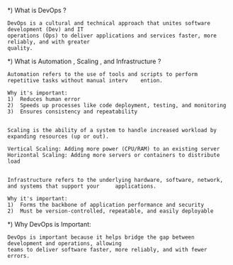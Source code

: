 *) What is DevOps ?

    DevOps is a cultural and technical approach that unites software development (Dev) and IT  
    operations (Ops) to deliver applications and services faster, more reliably, and with greater 
    quality.



*) What is Automation , Scaling , and Infrastructure ?

    Automation refers to the use of tools and scripts to perform repetitive tasks without manual interv    ention.

    Why it's important:
    1)	Reduces human error
    2)	Speeds up processes like code deployment, testing, and monitoring
    3)	Ensures consistency and repeatability


    Scaling is the ability of a system to handle increased workload by expanding resources (up or out).
    
    Vertical Scaling: Adding more power (CPU/RAM) to an existing server
    Horizontal Scaling: Adding more servers or containers to distribute load


    Infrastructure refers to the underlying hardware, software, network, and systems that support your     applications.

    Why it's important:
    1)	Forms the backbone of application performance and security
    2)	Must be version-controlled, repeatable, and easily deployable


*) Why DevOps is Important:

    DevOps is important because it helps bridge the gap between development and operations, allowing 
    teams to deliver software faster, more reliably, and with fewer errors.

